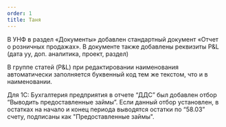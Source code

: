 ```yaml
---
order: 1
title: Таня
---
```


В УНФ в раздел «Документы» добавлен стандартный документ «Отчет о розничных продажах». В документе также добавлены реквизиты P&L (дата уу, доп. аналитика, проект, раздел)

В группе статей (P&L) при редактировании наименования автоматически заполняется буквенный код тем же текстом, что и в наименовании.

Для 1С: Бухгалтерия предприятия в отчете “ДДС” был добавлен отбор “Выводить предоставленные займы”. Если данный отбор установлен, в остатках на начало и конец периода выводятся остатки по “58.03” счету, подписаны как "Предоставленные займы".


